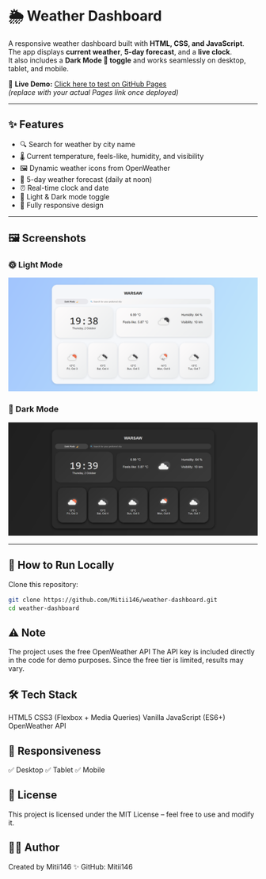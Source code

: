 # 🌦️ Weather Dashboard

A responsive weather dashboard built with **HTML, CSS, and JavaScript**.  
The app displays **current weather**, **5-day forecast**, and a **live clock**.  
It also includes a **Dark Mode 🌙 toggle** and works seamlessly on desktop, tablet, and mobile.

🔗 **Live Demo:** [Click here to test on GitHub Pages](https://Mitii146.github.io/weather-dashboard/)  
_(replace with your actual Pages link once deployed)_

---

## ✨ Features

- 🔍 Search for weather by city name
- 🌡️ Current temperature, feels-like, humidity, and visibility
- 🖼️ Dynamic weather icons from OpenWeather
- 📅 5-day weather forecast (daily at noon)
- ⏰ Real-time clock and date
- 🌙 Light & Dark mode toggle
- 📱 Fully responsive design

---

## 🖼️ Screenshots

### 🌞 Light Mode

![Light Mode Screenshot](screenshots/lightmode.png)

### 🌙 Dark Mode

![Dark Mode Screenshot](screenshots/darkmode.png)

---

## 🚀 How to Run Locally

Clone this repository:

```bash
git clone https://github.com/Mitii146/weather-dashboard.git
cd weather-dashboard
```

## ⚠️ Note

The project uses the free OpenWeather API
The API key is included directly in the code for demo purposes. Since the free tier is limited, results may vary.

## 🛠️ Tech Stack

HTML5
CSS3 (Flexbox + Media Queries)
Vanilla JavaScript (ES6+)
OpenWeather API

## 📱 Responsiveness

✅ Desktop
✅ Tablet
✅ Mobile

## 📄 License

This project is licensed under the MIT License – feel free to use and modify it.

## 👨‍💻 Author

Created by Mitii146 ✨
GitHub: Mitii146
